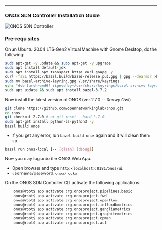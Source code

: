 ---
### ONOS SDN Controller Installation Guide

![ONOS SDN Controller](https://upload.wikimedia.org/wikipedia/en/d/d3/Logo_for_the_ONOS_open_source_project.png)


### Pre-requisites
On an Ubuntu 20.04 LTS-Gen2 Virtual Machine with Gnome Desktop, do the following:

```bash
sudo apt-get -y update && sudo apt-get -y upgrade
sudo apt install default-jdk
sudo apt install apt-transport-https curl gnupg -y
curl -fsSL https://bazel.build/bazel-release.pub.gpg | gpg --dearmor >bazel-archive-keyring.gpg
sudo mv bazel-archive-keyring.gpg /usr/share/keyrings
echo "deb [arch=amd64 signed-by=/usr/share/keyrings/bazel-archive-keyring.gpg] https://storage.googleapis.com/bazel-apt stable jdk1.8" | sudo tee /etc/apt/sources.list.d/bazel.list
sudo apt update && sudo apt install bazel-3.7.2
```

Now install the latest version of ONOS (ver.2.7.0 -- _Snowy_Owl_)

```bash
git clone https://github.com/opennetworkinglab/onos.git
cd onos
git checkout 2.7.0 # or git reset --hard 2.7.0
sudo apt-get install python-is-python3 -y
bazel build onos
```

- If you get any error, run `bazel build onos` again and it will clean them up.

```bash
bazel run onos-local [-- [clean] [debug]]
```

Now you may log onto the ONOS Web App:
- Open browser and type `http:<localhost>:8181/onos/ui`
- username/password: `onos/rocks`

On the ONOS SDN Controller CLI activate the following applications:
```bash
	onos@root$ app activate org.onosproject.pipelines.basic
	onos@root$ app activate org.onosproject.fwd
	onos@root$ app activate org.onosproject.openflow
	onos@root$ app activate org.onosproject.influxdbmetrics
	onos@root$ app activate org.onosproject.gangliametrics
	onos@root$ app activate org.onosproject.graphitemetrics
	onos@root$ app activate org.onosproject.cpman
	onos@root$ app activate org.onosproject.acl
```

